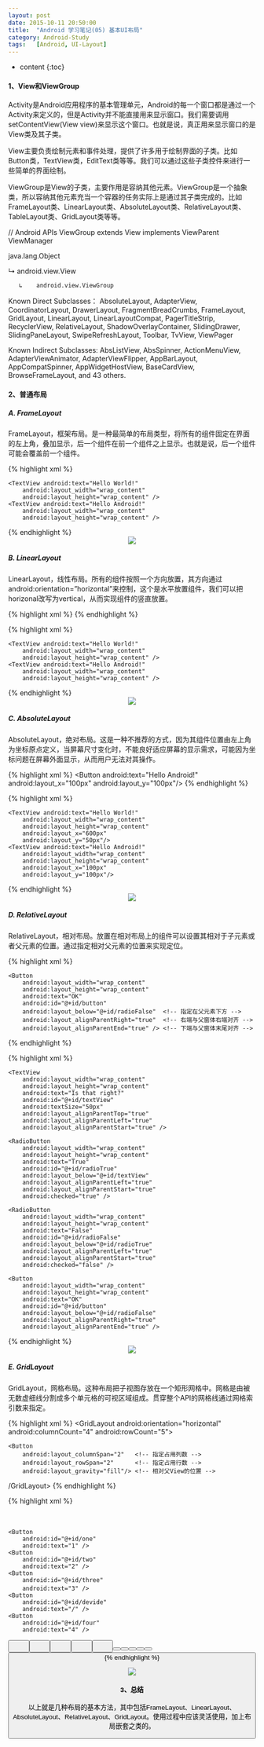 ```yaml
---
layout: post
date: 2015-10-11 20:50:00
title:  "Android 学习笔记(05) 基本UI布局"
category: Android-Study
tags:   [Android, UI-Layout]
---
```


* content
{:toc}

#### **1、View和ViewGroup**

Activity是Android应用程序的基本管理单元，Android的每一个窗口都是通过一个Activity来定义的，但是Activity并不能直接用来显示窗口。我们需要调用setContentView(View view)来显示这个窗口。也就是说，真正用来显示窗口的是View类及其子类。 

View主要负责绘制元素和事件处理，提供了许多用于绘制界面的子类。比如Button类，TextView类，EditText类等等。我们可以通过这些子类控件来进行一些简单的界面绘制。 

ViewGroup是View的子类，主要作用是容纳其他元素。ViewGroup是一个抽象类，所以容纳其他元素充当一个容器的任务实际上是通过其子类完成的。比如FrameLayout类、LinearLayout类、AbsoluteLayout类、RelativeLayout类、TableLayout类、GridLayout类等等。

// Android APIs
ViewGroup
extends View
implements ViewParent ViewManager

java.lang.Object

   ↳    android.view.View

       ↳    android.view.ViewGroup

Known Direct Subclasses：
AbsoluteLayout, AdapterView<T extends Adapter>, CoordinatorLayout, DrawerLayout, FragmentBreadCrumbs, FrameLayout, GridLayout, LinearLayout, LinearLayoutCompat, PagerTitleStrip, RecyclerView, RelativeLayout, ShadowOverlayContainer, SlidingDrawer, SlidingPaneLayout, SwipeRefreshLayout, Toolbar, TvView, ViewPager

Known Indirect Subclasses:
AbsListView, AbsSpinner, ActionMenuView, AdapterViewAnimator, AdapterViewFlipper, AppBarLayout, AppCompatSpinner, AppWidgetHostView, BaseCardView, BrowseFrameLayout, and 43 others.

#### **2、普通布局**

##### A. FrameLayout

FrameLayout，框架布局。是一种最简单的布局类型，将所有的组件固定在界面的左上角，叠加显示，后一个组件在前一个组件之上显示。也就是说，后一个组件可能会覆盖前一个组件。

{% highlight xml %}
<?xml version="1.0" encoding="utf-8"?>
<FrameLayout xmlns:android="http://schemas.android.com/apk/res/android"
    xmlns:tools="http://schemas.android.com/tools" android:layout_width="match_parent"
    android:layout_height="match_parent" android:paddingLeft="@dimen/activity_horizontal_margin"
    android:paddingRight="@dimen/activity_horizontal_margin"
    android:paddingTop="@dimen/activity_vertical_margin"
    android:paddingBottom="@dimen/activity_vertical_margin" tools:context=".MainActivity">

    <TextView android:text="Hello World!" 
        android:layout_width="wrap_content"
        android:layout_height="wrap_content" />
    <TextView android:text="Hello Android!"
        android:layout_width="wrap_content"
        android:layout_height="wrap_content" />
</FrameLayout>
{% endhighlight %}

<div style="text-align: center">
<img src="{{ site.url }}/images/201510/2015101101.png"/>
</div>

##### B. LinearLayout

LinearLayout，线性布局。所有的组件按照一个方向放置，其方向通过android:orientation=”horizontal”来控制，这个是水平放置组件，我们可以把horizonal改写为vertical，从而实现组件的竖直放置。

{% highlight xml %}
<LinearLayout
    android:orientation="horizontal">
    <!-- 组件 -->
</LinearLayout>
{% endhighlight %}


{% highlight xml %}
<?xml version="1.0" encoding="utf-8"?>
<LinearLayout xmlns:android="http://schemas.android.com/apk/res/android"
    xmlns:tools="http://schemas.android.com/tools" android:layout_width="match_parent"
    android:layout_height="match_parent" android:paddingLeft="@dimen/activity_horizontal_margin"
    android:paddingRight="@dimen/activity_horizontal_margin"
    android:paddingTop="@dimen/activity_vertical_margin"
    android:paddingBottom="@dimen/activity_vertical_margin" tools:context=".MainActivity"
    android:orientation="horizontal">

    <TextView android:text="Hello World!" 
        android:layout_width="wrap_content"
        android:layout_height="wrap_content" />
    <TextView android:text="Hello Android!"
        android:layout_width="wrap_content"
        android:layout_height="wrap_content" />
</LinearLayout>
{% endhighlight %}

<div style="text-align: center">
<img src="{{ site.url }}/images/201510/2015101102.png"/>
</div>

##### C. AbsoluteLayout

AbsoluteLayout，绝对布局。这是一种不推荐的方式，因为其组件位置由左上角为坐标原点定义，当屏幕尺寸变化时，不能良好适应屏幕的显示需求，可能因为坐标问题在屏幕外面显示，从而用户无法对其操作。

{% highlight xml %}
<AbsoluteLayout>
    <Button android:text="Hello Android!"
        <!-- 其他代码 -->
        android:layout_x="100px"
        android:layout_y="100px"/>
</AbsoluteLayout>
{% endhighlight %}

{% highlight xml %}
<?xml version="1.0" encoding="utf-8"?>
<AbsoluteLayout xmlns:android="http://schemas.android.com/apk/res/android"
    xmlns:tools="http://schemas.android.com/tools" android:layout_width="match_parent"
    android:layout_height="match_parent" android:paddingLeft="@dimen/activity_horizontal_margin"
    android:paddingRight="@dimen/activity_horizontal_margin"
    android:paddingTop="@dimen/activity_vertical_margin"
    android:paddingBottom="@dimen/activity_vertical_margin" tools:context=".MainActivity">

    <TextView android:text="Hello World!"
        android:layout_width="wrap_content"
        android:layout_height="wrap_content"
        android:layout_x="600px"
        android:layout_y="50px"/>
    <TextView android:text="Hello Android!"
        android:layout_width="wrap_content"
        android:layout_height="wrap_content"
        android:layout_x="100px"
        android:layout_y="100px"/>
</AbsoluteLayout>
{% endhighlight %}

<div style="text-align: center">
<img src="{{ site.url }}/images/201510/2015101103.png"/>
</div>

##### D. RelativeLayout

RelativeLayout，相对布局。放置在相对布局上的组件可以设置其相对于子元素或者父元素的位置。通过指定相对父元素的位置来实现定位。

{% highlight xml %}
<RelativeLayout
    android:paddingLeft="@dimen/activity_horizontal_margin"
    android:paddingRight="@dimen/activity_horizontal_margin"
    android:paddingTop="@dimen/activity_vertical_margin"
    android:paddingBottom="@dimen/activity_vertical_margin">

    <Button
        android:layout_width="wrap_content"
        android:layout_height="wrap_content"
        android:text="OK"
        android:id="@+id/button"
        android:layout_below="@+id/radioFalse"  <!-- 指定在父元素下方 -->
        android:layout_alignParentRight="true"  <!-- 右端与父窗体右端对齐 -->
        android:layout_alignParentEnd="true" /> <!-- 下端与父窗体末尾对齐 -->
</RelativeLayout>
{% endhighlight %}

{% highlight xml %}
<?xml version="1.0" encoding="utf-8"?>
<RelativeLayout xmlns:android="http://schemas.android.com/apk/res/android"
    xmlns:tools="http://schemas.android.com/tools" android:layout_width="match_parent"
    android:layout_height="match_parent" android:paddingLeft="@dimen/activity_horizontal_margin"
    android:paddingRight="@dimen/activity_horizontal_margin"
    android:paddingTop="@dimen/activity_vertical_margin"
    android:paddingBottom="@dimen/activity_vertical_margin" tools:context=".MainActivity">

    <TextView
        android:layout_width="wrap_content"
        android:layout_height="wrap_content"
        android:text="Is that right?"
        android:id="@+id/textView"
        android:textSize="50px"
        android:layout_alignParentTop="true"
        android:layout_alignParentLeft="true"
        android:layout_alignParentStart="true" />

    <RadioButton
        android:layout_width="wrap_content"
        android:layout_height="wrap_content"
        android:text="True"
        android:id="@+id/radioTrue"
        android:layout_below="@+id/textView"
        android:layout_alignParentLeft="true"
        android:layout_alignParentStart="true"
        android:checked="true" />

    <RadioButton
        android:layout_width="wrap_content"
        android:layout_height="wrap_content"
        android:text="False"
        android:id="@+id/radioFalse"
        android:layout_below="@+id/radioTrue"
        android:layout_alignParentLeft="true"
        android:layout_alignParentStart="true"
        android:checked="false" />

    <Button
        android:layout_width="wrap_content"
        android:layout_height="wrap_content"
        android:text="OK"
        android:id="@+id/button"
        android:layout_below="@+id/radioFalse"
        android:layout_alignParentRight="true"
        android:layout_alignParentEnd="true" />
</RelativeLayout>
{% endhighlight %}

<div style="text-align: center">
<img src="{{ site.url }}/images/201510/2015101104.png"/>
</div>

##### E. GridLayout

GridLayout，网格布局。这种布局把子视图存放在一个矩形网格中。网格是由被无数虚细线分割成多个单元格的可视区域组成。贯穿整个API的网格线通过网格索引数来指定。

{% highlight xml %}
<GridLayout 
    <!-- 其他代码省略 -->
    android:orientation="horizontal"
    android:columnCount="4"             <!-- Grid列数 -->
    android:rowCount="5">               <!-- Grid行数 -->

    <Button
        android:layout_columnSpan="2"   <!-- 指定占用列数 -->
        android:layout_rowSpan="2"      <!-- 指定占用行数 -->
        android:layout_gravity="fill"/> <!-- 相对父View的位置 -->
  /GridLayout>
{% endhighlight %}

{% highlight xml %}
<?xml version="1.0" encoding="utf-8"?>
<GridLayout xmlns:android="http://schemas.android.com/apk/res/android"
    android:layout_width="wrap_content"
    android:layout_height="wrap_content"
    android:columnCount="4"
    android:orientation="horizontal"
    android:paddingEnd="@dimen/activity_vertical_margin"
    android:paddingLeft="@dimen/activity_horizontal_margin"
    android:paddingRight="@dimen/activity_horizontal_margin"
    android:paddingTop="@dimen/activity_vertical_margin"
    android:rowCount="5">
    　　

    <Button
        android:id="@+id/one"
        android:text="1" />
    <Button
        android:id="@+id/two"
        android:text="2" />
    <Button
        android:id="@+id/three"
        android:text="3" />　　
    <Button
        android:id="@+id/devide"
        android:text="/" />
    <Button
        android:id="@+id/four"
        android:text="4" />
   <Button
        android:id="@+id/five"
        android:text="5" />　　
    <Button
        android:id="@+id/six"
        android:text="6" />　　
    <Button
        android:id="@+id/multiply"
        android:text="×" />　　
    <Button
        android:id="@+id/seven"
        android:text="7" />　　
    <Button
        android:id="@+id/eight"
        android:text="8" />　　
    <Button
        android:id="@+id/nine"
        android:text="9" />
    <Button
        android:id="@+id/minus"
        android:text="-" />
    <Button
        android:id="@+id/zero"
        android:layout_columnSpan="2"
        android:layout_gravity="fill"
        android:text="0" />
    <Button
        android:id="@+id/point"
        android:text="." />
    <Button
        android:id="@+id/plus"
        android:layout_gravity="fill"
        android:layout_rowSpan="2"
        android:text="+" />
    <Button
        android:id="@+id/equal"
        android:layout_columnSpan="3"
        android:layout_gravity="fill"
        android:text="=" />
</GridLayout>
{% endhighlight %}

<div style="text-align: center">
<img src="{{ site.url }}/images/201510/2015101105.png"/>
</div>

#### **3、总结**

以上就是几种布局的基本方法，其中包括FrameLayout、LinearLayout、AbsoluteLayout、RelativeLayout、GridLayout。使用过程中应该灵活使用，加上布局嵌套之类的。



